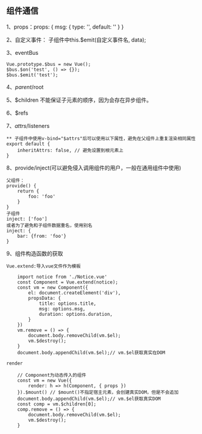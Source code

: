 ## 组件通信

1、props：props: { msg: { type: '', default: '' } }

2、自定义事件： 子组件中this.$emit(自定义事件名, data);

3、eventBus

    Vue.prototype.$bus = new Vue();
    $bus.$on('test', () => {});
    $bus.$emit('test');

4、$parent/$root

5、$children
    不能保证子元素的顺序，因为会存在异步组件。

6、$refs

7、$attrs/$listeners

    ** 子组件中使用v-bind="$attrs"后可以使用以下属性，避免在父组件上重复渲染相同属性
    export default {
        inheritAttrs: false, // 避免设置到根元素上
    }

8、provide/inject(可以避免侵入调用组件的用户，一般在通用组件中使用)

    父组件：
    provide() {
        return {
            foo: 'foo'
        }
    }
    子组件
    inject: ['foo']
    或者为了避免和子组件数据重名，使用别名
    inject: {
        bar: {from: 'foo'}
    }

9、组件构造函数的获取

    Vue.extend:导入vue文件作为模板

        import notice from './Notice.vue'
        const Component = Vue.extend(notice);
        const vm = new Component({
            el: document.createElement('div'),
            propsData: {
                title: options.title,
                msg: options.msg,
                duration: options.duration,
            }
        })
        vm.remove = () => {
            document.body.removeChild(vm.$el);
            vm.$destroy();
        }
        document.body.appendChild(vm.$el);// vm.$el获取真实在DOM

    render

        // Component为动态传入的组件
        const vm = new Vue({
            render: h => h(Component, { props })
        }).$mount() // $mount()不指定宿主元素，会创建真实DOM，但是不会追加
        document.body.appendChild(vm.$el);// vm.$el获取真实DOM
        const comp = vm.$children[0];
        comp.remove = () => {
            document.body.removeChild(vm.$el);
            vm.$destroy();
        }